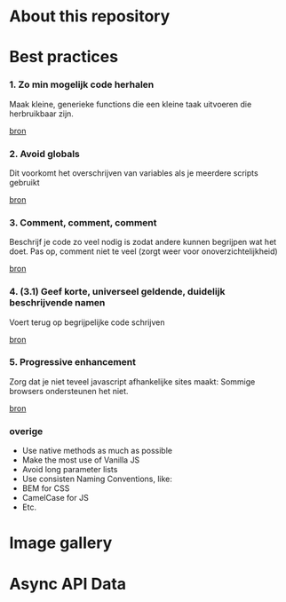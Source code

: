 # About this repository
# Best practices
### 1. Zo min mogelijk code herhalen
Maak kleine, generieke functions die een kleine taak uitvoeren die herbruikbaar zijn.

[bron](https://www.thinkful.com/learn/javascript-best-practices-1/#Modularize)

### 2. Avoid globals
Dit voorkomt het overschrijven van variables als je meerdere scripts gebruikt

[bron](https://www.thinkful.com/learn/javascript-best-practices-1/#Avoid-Globals)

### 3. Comment, comment, comment
Beschrijf je code zo veel nodig is zodat andere kunnen begrijpen wat het doet. Pas op, comment niet te veel (zorgt weer voor onoverzichtelijkheid)

[bron](https://www.thinkful.com/learn/javascript-best-practices-1/#Comment-as-Much-as-Needed-but-Not-More)

### 4. (3.1) Geef korte, universeel geldende, duidelijk beschrijvende namen
Voert terug op begrijpelijke code schrijven

[bron](https://www.thinkful.com/learn/javascript-best-practices-1/#Make-it-Understandable)

### 5. Progressive enhancement
Zorg dat je niet teveel javascript afhankelijke sites maakt: Sommige browsers ondersteunen het niet.

[bron](https://www.thinkful.com/learn/javascript-best-practices-1/#Enhance-Progressively)

### overige
* Use native methods as much as possible
* Make the most use of Vanilla JS
* Avoid long parameter lists
* Use consisten Naming Conventions, like:
 * BEM for CSS
 * CamelCase for JS
 * Etc.

# Image gallery
# Async API Data

